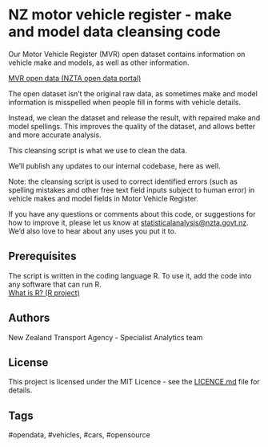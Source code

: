 # NZ motor vehicle register - make and model data cleansing code

Our Motor Vehicle Register (MVR) open dataset contains information on vehicle make and models, as well as other information. 

[MVR open data (NZTA open data portal)](https://opendata-nzta.opendata.arcgis.com/datasets/motor-vehicle-register-2) 

The open dataset isn’t the original raw data, as sometimes make and model information is misspelled when people fill in forms with vehicle details. 

Instead, we clean the dataset and release the result, with repaired make and model spellings. This improves the quality of the dataset, and allows better and more accurate analysis.

This cleansing script is what we use to clean the data.

We’ll publish any updates to our internal codebase, here as well.

Note: the cleansing script is used to correct identified errors (such as spelling mistakes and other free text field inputs subject to human error) in vehicle makes and model fields in Motor Vehicle Register.

If you have any questions or comments about this code, or suggestions for how to improve it, please let us know at [statisticalanalysis@nzta.govt.nz](mailto:statisticalanalysis@nzta.govt.nz). 
We’d also love to hear about any uses you put it to.

## Prerequisites

The script is written in the coding language R. To use it, add the code into any software that can run R.<br/>
[What is R? (R project)](https://www.r-project.org/about.html)

## Authors

New Zealand Transport Agency - Specialist Analytics team

## License

This project is licensed under the MIT Licence - see the [LICENCE.md](LICENCE.md) file for details.

## Tags

#opendata, #vehicles, #cars, #opensource
